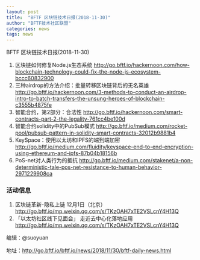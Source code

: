 ```yaml
---
layout: post
title:  "BFTF 区块链技术日报(2018-11-30)"
author: "BFTF技术社区联盟"
categories: news
tags: news
---
```


BFTF 区块链技术日报(2018-11-30)

1. 区块链如何修复Node.js生态系统 <http://go.bftf.io/hackernoon.com/how-blockchain-technology-could-fix-the-node-js-ecosystem-bccc60832900>
2. 三种airdrop的方法介绍：批量转移区块链背后的无名英雄<http://go.bftf.io/hackernoon.com/3-methods-to-conduct-an-airdrop-intro-to-batch-transfers-the-unsung-heroes-of-blockchain-c3555b4875fe>
3. 智能合约，第2部分：合法性 <http://go.bftf.io/hackernoon.com/smart-contracts-part-2-the-legality-761cc4be100d>
4. 智能合约solidity中的PubSub模式 <http://go.bftf.io/medium.com/rocket-pool/pubsub-pattern-in-solidity-smart-contracts-32012b9881b4>
5. KeySpace：使用以太坊和IPFS的端到端加密 <http://go.bftf.io/medium.com/fluidity/keyspace-end-to-end-encryption-using-ethereum-and-ipfs-87b04b18156b>
6. PoS-net对人类行为的抵抗 <http://go.bftf.io/medium.com/stakenet/a-non-deterministic-tale-pos-net-resistance-to-human-behavior-2971229908ca>



### 活动信息
1. 区块链革新-隐私上链 12月1日（北京） <http://go.bftf.io/mp.weixin.qq.com/s/TKzOAH7xTE2VSLcnY4H13Q>
2. 「以太坊社区线下见面会」 走近去中心化落地应用 <http://go.bftf.io/mp.weixin.qq.com/s/TKzOAH7xTE2VSLcnY4H13Q>


编辑：@suoyuan

地址：http://go.bftf.io/bftf.io/news/2018/11/30/bftf-daily-news.html

